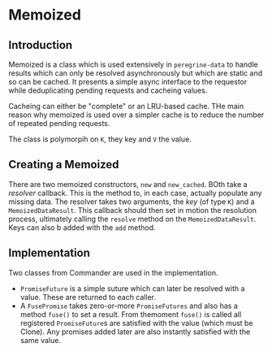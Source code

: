 # Memoized

## Introduction

Memoized is a class which is used extensively in `peregrine-data` to handle results which can only be resolved asynchronously but which are static and so can be cached. It presents a simple async interface to the requestor while deduplicating pending requests and cacheing values.

Cacheing can either be "complete" or an LRU-based cache. THe main reason why memoized is used over a simpler cache is to reduce the number of repeated pending requests.

The class is polymorpih on `K`, they key and `V` the value.

## Creating a Memoized

There are two memoized constructors, `new` and `new_cached`. BOth take a _resolver_ callback. This is the method to, in each case, actually populate any missing data. The resolver takes two arguments, the _key_ (of type `K`) and a `MemoizedDataResult`. This callback should then set in motion the resolution process, ultimately calling the `resolve` method on the `MemoizedDataResult`. Keys can also b added with the `add` method.

## Implementation

Two classes from Commander are used in the implementation.

* `PromiseFuture` is a simple suture which can later be resolved with a value. These are returned to each caller.
* A `FusePromise` takes zero-or-more `PromiseFutures` and also has a method `fuse()` to set a result. From themoment `fuse()` is called all registered `PromiseFuture`s are satisfied with the value (which must be Clone). Any promises added later are also instantly satisfied with the same value.
